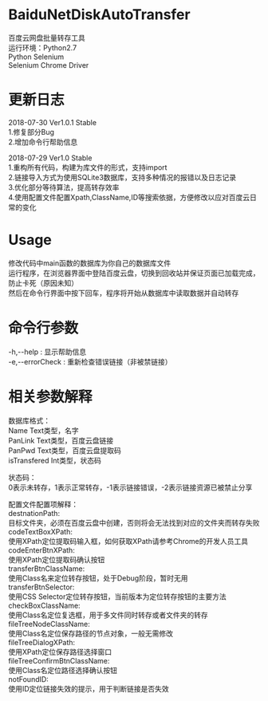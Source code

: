 # BaiduNetDiskAutoTransfer
百度云网盘批量转存工具 </br>
运行环境：Python2.7 </br>
  Python Selenium </br>
  Selenium Chrome Driver</br>
  
# 更新日志
2018-07-30 Ver1.0.1 Stable</br>
1.修复部分Bug</br>
2.增加命令行帮助信息

2018-07-29 Ver1.0 Stable</br>
1.重构所有代码，构建为库文件的形式，支持import</br>
2.链接导入方式为使用SQLite3数据库，支持多种情况的报错以及日志记录</br>
3.优化部分等待算法，提高转存效率</br>
4.使用配置文件配置Xpath,ClassName,ID等搜索依据，方便修改以应对百度云日常的变化</br>

# Usage
修改代码中main函数的数据库为你自己的数据库文件</br>
运行程序，在浏览器界面中登陆百度云盘，切换到回收站并保证页面已加载完成，防止卡死（原因未知）</br>
然后在命令行界面中按下回车，程序将开始从数据库中读取数据并自动转存</br>

# 命令行参数
-h,--help : 显示帮助信息</br>
-e,--errorCheck : 重新检查错误链接（非被禁链接）


# 相关参数解释
数据库格式：</br>
Name Text类型，名字</br>
PanLink Text类型，百度云盘链接</br>
PanPwd Text类型，百度云盘提取码</br>
isTransfered Int类型，状态码</br>

状态码：</br>
0表示未转存，1表示正常转存，-1表示链接错误，-2表示链接资源已被禁止分享

配置文件配置项解释：</br>
destnationPath:</br>目标文件夹，必须在百度云盘中创建，否则将会无法找到对应的文件夹而转存失败</br>
codeTextBoxXPath:</br>使用XPath定位提取码输入框，如何获取XPath请参考Chrome的开发人员工具</br>
codeEnterBtnXPath:</br>使用XPath定位提取码确认按钮</br>
transferBtnClassName:</br>使用Class名来定位转存按钮，处于Debug阶段，暂时无用</br>
transferBtnSelector:</br>使用CSS Selector定位转存按钮，当前版本为定位转存按钮的主要方法</br>
checkBoxClassName:</br>使用Class名定位复选框，用于多文件同时转存或者文件夹的转存</br>
fileTreeNodeClassName:</br>使用Class名定位保存路径的节点对象，一般无需修改</br>
fileTreeDialogXPath:</br>使用XPath定位保存路径选择窗口</br>
fileTreeConfirmBtnClassName:</br>使用Class名定位路径选择确认按钮</br>
notFoundID:</br>使用ID定位链接失效的提示，用于判断链接是否失效</br>


